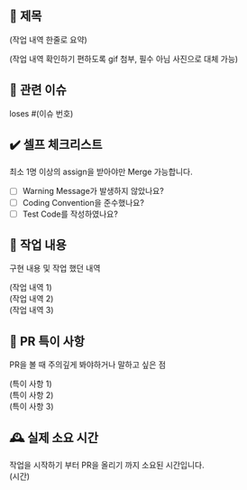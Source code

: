 ## 📑 제목
(작업 내역 한줄로 요약)

(작업 내역 확인하기 편하도록 gif 첨부, 필수 아님 사진으로 대체 가능)

## 📎 관련 이슈
loses #(이슈 번호)

## ✔️ 셀프 체크리스트
최소 1명 이상의 assign을 받아야만 Merge 가능합니다.

- [ ] Warning Message가 발생하지 않았나요?
- [ ] Coding Convention을 준수했나요?
- [ ] Test Code를 작성하였나요?
  
## 💬 작업 내용
구현 내용 및 작업 했던 내역  

 (작업 내역 1)  
 (작업 내역 2)  
 (작업 내역 3)
 
## 🚧 PR 특이 사항
PR을 볼 때 주의깊게 봐야하거나 말하고 싶은 점  

(특이 사항 1)  
(특이 사항 2)  
(특이 사항 3)  

## 🕰 실제 소요 시간
작업을 시작하기 부터 PR을 올리기 까지 소요된 시간입니다.  
(시간)
